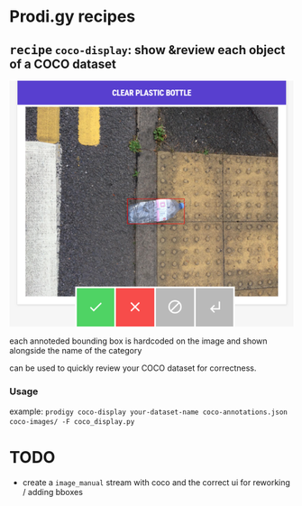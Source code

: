 # Prodi.gy recipes

##  <kbd>recipe</kbd> `coco-display`: show &review each object of a COCO dataset

![coco-display UI image](images/coco-display-tiny.png?raw=true)

each annoteded bounding box is hardcoded on the image and shown 
alongside the name of the category

can be used to quickly review your COCO dataset for correctness.

### Usage
example: `prodigy coco-display your-dataset-name coco-annotations.json coco-images/ -F coco_display.py`


# TODO
* create a `image_manual` stream with coco and the correct ui for reworking / adding bboxes
